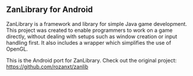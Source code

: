 ## ZanLibrary for Android

ZanLibrary is a framework and library for simple Java game development.
This project was created to enable programmers to work on a game directly,
without dealing with setups such as window creation or input handling first.
It also includes a wrapper which simplifies the use of OpenGL.

This is the Android port for ZanLibrary.
Check out the original project: https://github.com/rozanxt/zanlib
